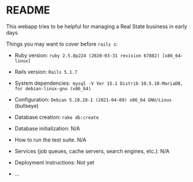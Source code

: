 # README

This webapp tries to be helpful for managing a Real State business in early days

Things you may want to cover before `rails s`:

* Ruby version: `ruby 2.5.8p224 (2020-03-31 revision 67882) [x86_64-linux]`

* Rails version: `Rails 5.1.7`

* System dependencies:` mysql -V Ver 15.1 Distrib 10.5.10-MariaDB, for debian-linux-gnu (x86_64)`

* Configuration: `Debian 5.10.28-1 (2021-04-09) x86_64 GNU/Linux` (bullseye)

* Database creation: `rake db:create`

* Database initialization: N/A

* How to run the test suite. N/A

* Services (job queues, cache servers, search engines, etc.): N/A

* Deployment instructions: Not yet

* ...
